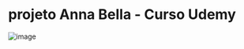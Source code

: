 # projeto Anna Bella - Curso Udemy
![image](https://user-images.githubusercontent.com/83989537/174156671-d45b1e09-c346-4ad2-9b1b-d10e85f03c8d.png)
